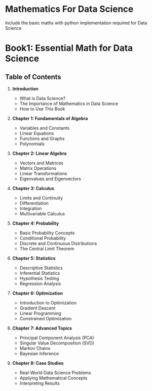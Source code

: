 # Mathematics For Data Science
Include the basic maths with python implementation required for Data Science

# Book1: Essential Math for Data Science

## Table of Contents

1. **Introduction**
   - What is Data Science?
   - The Importance of Mathematics in Data Science
   - How to Use This Book

2. **Chapter 1: Fundamentals of Algebra**
   - Variables and Constants
   - Linear Equations
   - Functions and Graphs
   - Polynomials

3. **Chapter 2: Linear Algebra**
   - Vectors and Matrices
   - Matrix Operations
   - Linear Transformations
   - Eigenvalues and Eigenvectors

4. **Chapter 3: Calculus**
   - Limits and Continuity
   - Differentiation
   - Integration
   - Multivariable Calculus

5. **Chapter 4: Probability**
   - Basic Probability Concepts
   - Conditional Probability
   - Discrete and Continuous Distributions
   - The Central Limit Theorem

6. **Chapter 5: Statistics**
   - Descriptive Statistics
   - Inferential Statistics
   - Hypothesis Testing
   - Regression Analysis

7. **Chapter 6: Optimization**
   - Introduction to Optimization
   - Gradient Descent
   - Linear Programming
   - Constrained Optimization

8. **Chapter 7: Advanced Topics**
   - Principal Component Analysis (PCA)
   - Singular Value Decomposition (SVD)
   - Markov Chains
   - Bayesian Inference

9. **Chapter 8: Case Studies**
   - Real-World Data Science Problems
   - Applying Mathematical Concepts
   - Interpreting Results


